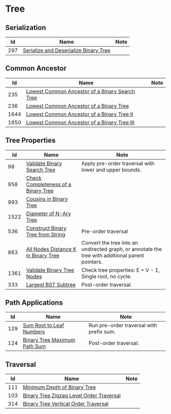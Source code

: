 # Tree

## Serialization
| Id      | Name                                        | Note               |
|---------|---------------------------------------------|--------------------|
| 297     |  <a href="https://github.com/ZSShen/Hacking-Tech-Interview/blob/main/AlgorithmDesign/src/297_Serialize_and_Deserialize_Binary_Tree.cpp" target="_blank">Serialize and Deserialize Binary Tree</a>|  |


## Common Ancestor
| Id      | Name                                        | Note               |
|---------|---------------------------------------------|--------------------|
| 235     |  <a href="https://github.com/ZSShen/Hacking-Tech-Interview/blob/main/AlgorithmDesign/src/235_Lowest_Common_Ancestor_of_a_Binary_Search_Tree.cpp" target="_blank">Lowest Common Ancestor of a Binary Search Tree</a>|  |
| 236     |  <a href="https://github.com/ZSShen/Hacking-Tech-Interview/blob/main/AlgorithmDesign/src/235_Lowest_Common_Ancestor_of_a_Binary_Tree.cpp" target="_blank">Lowest Common Ancestor of a Binary Tree</a>|  |
| 1644     |  <a href="https://github.com/ZSShen/Hacking-Tech-Interview/blob/main/AlgorithmDesign/src/1644_Lowest_Common_Ancestor_of_a_Binary_Tree_II.cpp" target="_blank">Lowest Common Ancestor of a Binary Tree II</a>|  |
| 1650     |  <a href="https://github.com/ZSShen/Hacking-Tech-Interview/blob/main/AlgorithmDesign/src/1644_Lowest_Common_Ancestor_of_a_Binary_Tree_III.cpp" target="_blank">Lowest Common Ancestor of a Binary Tree III</a>|  |


## Tree Properties
| Id      | Name                                        | Note               |
|---------|---------------------------------------------|--------------------|
| 98     |  <a href="https://github.com/ZSShen/Hacking-Tech-Interview/blob/main/AlgorithmDesign/src/98_Validate_Binary_Search_Tree.cpp" target="_blank">Validate Binary Search Tree</a>| Apply pre-order traversal with lower and upper bounds. |
| 958     |  <a href="https://github.com/ZSShen/Hacking-Tech-Interview/blob/main/AlgorithmDesign/src/958_Check_Completeness_of_a_Binary_Tree.cpp" target="_blank">Check Completeness of a Binary Tree</a>|  |
| 993     |  <a href="https://github.com/ZSShen/Hacking-Tech-Interview/blob/main/AlgorithmDesign/src/993_Cousins_in_Binary_Tree.cpp" target="_blank">Cousins in Binary Tree</a>|  |
| 1522     |  <a href="https://github.com/ZSShen/Hacking-Tech-Interview/blob/main/AlgorithmDesign/src/1522_Diameter_of_N-Ary_Tree.cpp" target="_blank">Diameter of N-Ary Tree</a>|  |
| 536     |  <a href="https://github.com/ZSShen/Hacking-Tech-Interview/blob/main/AlgorithmDesign/src/536_Construct_Binary_Tree_from_String.cpp" target="_blank">Construct Binary Tree from String</a>| Pre-order traversal |
| 863     |  <a href="https://github.com/ZSShen/Hacking-Tech-Interview/blob/main/AlgorithmDesign/src/863_All_Nodes_Distance_K_in_Binary_Tree.cpp" target="_blank">All Nodes Distance K in Binary Tree</a>| Convert the tree into an undirected graph, or annotate the tree with additional parent pointers. |
| 1361     |  <a href="https://github.com/ZSShen/Hacking-Tech-Interview/blob/main/AlgorithmDesign/src/1361_Validate_Binary_Tree_Nodes.cpp" target="_blank">Validate Binary Tree Nodes</a>| Check tree properties: E = V - 1, Single root, no cycle. |
| 333     |  <a href="https://github.com/ZSShen/Hacking-Tech-Interview/blob/main/AlgorithmDesign/src/333_Largest_BST_Subtree.cpp" target="_blank">Largest BST Subtree</a>| Post-order traversal. |


## Path Applications
| Id      | Name                                        | Note               |
|---------|---------------------------------------------|--------------------|
| 129     |  <a href="https://github.com/ZSShen/Hacking-Tech-Interview/blob/main/AlgorithmDesign/src/129_Sum_Root_to_Leaf_Numbers.cpp" target="_blank">Sum Root to Leaf Numbers</a>| Run pre-order traversal with prefix sum. |
| 124     |  <a href="https://github.com/ZSShen/Hacking-Tech-Interview/blob/main/AlgorithmDesign/src/124_Binary_Tree_Maximum_Path_Sum.cpp" target="_blank">Binary Tree Maximum Path Sum</a>| Post-order traversal. |


## Traversal
| Id      | Name                                        | Note               |
|---------|---------------------------------------------|--------------------|
| 111     |  <a href="https://github.com/ZSShen/Hacking-Tech-Interview/blob/main/AlgorithmDesign/src/111_Minimum_Depth_of_Binary_Tree.cpp" target="_blank">Minimum Depth of Binary Tree</a>|  |
| 103     |  <a href="https://github.com/ZSShen/Hacking-Tech-Interview/blob/main/AlgorithmDesign/src/103_Binary_Tree_Zigzag_Level_Order_Traversal.cpp" target="_blank">Binary Tree Zigzag Level Order Traversal</a>|  |
| 314     |  <a href="https://github.com/ZSShen/Hacking-Tech-Interview/blob/main/AlgorithmDesign/src/314_Binary_Tree_Vertical_Order_Traversal.cpp" target="_blank">Binary Tree Vertical Order Traversal</a>|  |
